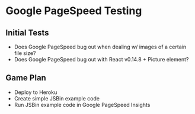 # Google PageSpeed Testing

## Initial Tests
- Does Google PageSpeed bug out when dealing w/ images of a certain file size?
- Does Google PageSpeed bug out with React v0.14.8 + Picture element?

## Game Plan
- Deploy to Heroku
- Create simple JSBin example code
- Run JSBin example code in Google PageSpeed Insights
